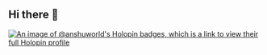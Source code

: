 ## Hi there 👋
[![An image of @anshuworld's Holopin badges, which is a link to view their full Holopin profile](https://holopin.me/anshuworld)](https://holopin.io/@anshuworld)
<!--
**AnshuWorld/AnshuWorld** is a ✨ _special_ ✨ repository because its `README.md` (this file) appears on your GitHub profile.

[![An image of @anshuworld's Holopin badges, which is a link to view their full Holopin profile](https://holopin.me/anshuworld)](https://holopin.io/@anshuworld)

Here are some ideas to get you started:

- 🔭 I’m currently working on ...
- 🌱 I’m currently learning ...
- 👯 I’m looking to collaborate on ...
- 🤔 I’m looking for help with ...
- 💬 Ask me about ...
- 📫 How to reach me: ...
- 😄 Pronouns: ...
- ⚡ Fun fact: ...
-->
